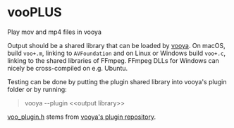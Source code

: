 # vooPLUS
Play mov and mp4 files in vooya

Output should be a shared library that can be loaded by [vooya](http://www.offminor.de). On macOS, build `voo+.m`, linking to `AVFoundation` and on Linux or Windows build `voo+.c`, linking to the shared libraries of FFmpeg. FFmpeg DLLs for Windows can nicely be cross-compiled on e.g. Ubuntu.

Testing can be done by putting the plugin shared library into vooya's plugin folder or by running:
> vooya --plugin \<\<output library\>\>

[voo_plugin.h](voo_plugin.g) stems from [vooya's plugin repository](https://github.com/arionik/vooya-Plugin-API).
